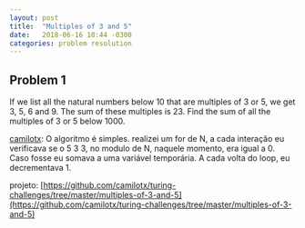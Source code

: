 ```yaml
---
layout: post
title:  "Multiples of 3 and 5"
date:   2018-06-16 10:44 -0300
categories: problem resolution
---
```

## Problem 1

If we list all the natural numbers below 10 that are multiples of 3 or 5, we get 3, 5, 6 and 9. The sum of these multiples is 23.
Find the sum of all the multiples of 3 or 5 below 1000.


[camilotx](https://github.com/camilotx): O algoritmo é simples. realizei um for de N, a cada interação eu verificava se o 5 3 3, no modulo de N, naquele momento, era igual a 0. Caso fosse eu somava a uma variável temporária. A cada volta do loop, eu decrementava 1.

projeto: [https://github.com/camilotx/turing-challenges/tree/master/multiples-of-3-and-5](https://github.com/camilotx/turing-challenges/tree/master/multiples-of-3-and-5)
